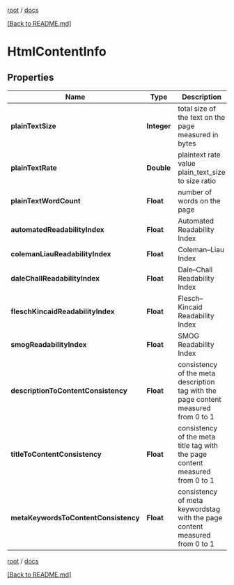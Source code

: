 [root](./../ "root") / [docs](./ "docs")

[[Back to README.md]](./../README.md "[Back to README.md]")

# HtmlContentInfo

## Properties

| Name | Type | Description | Notes |
|------------ | ------------- | ------------- | -------------|
|**plainTextSize** | **Integer** | total size of the text on the page measured in bytes |  [optional] |
|**plainTextRate** | **Double** | plaintext rate value plain_text_size to size ratio |  [optional] |
|**plainTextWordCount** | **Float** | number of words on the page |  [optional] |
|**automatedReadabilityIndex** | **Float** | Automated Readability Index |  [optional] |
|**colemanLiauReadabilityIndex** | **Float** | Coleman–Liau Index |  [optional] |
|**daleChallReadabilityIndex** | **Float** | Dale–Chall Readability Index |  [optional] |
|**fleschKincaidReadabilityIndex** | **Float** | Flesch–Kincaid Readability Index |  [optional] |
|**smogReadabilityIndex** | **Float** | SMOG Readability Index |  [optional] |
|**descriptionToContentConsistency** | **Float** | consistency of the meta description tag with the page content measured from 0 to 1 |  [optional] |
|**titleToContentConsistency** | **Float** | consistency of the meta title tag with the page content measured from 0 to 1 |  [optional] |
|**metaKeywordsToContentConsistency** | **Float** | consistency of meta keywordstag with the page content measured from 0 to 1 |  [optional] |

[root](./../ "root") / [docs](./ "docs")

[[Back to README.md]](./../README.md "[Back to README.md]")